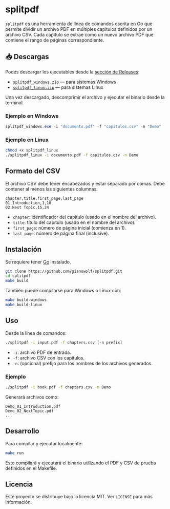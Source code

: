 # splitpdf

`splitpdf` es una herramienta de línea de comandos escrita en Go que permite dividir un archivo PDF en múltiples capítulos definidos por un archivo CSV. Cada capítulo se extrae como un nuevo archivo PDF que contiene el rango de páginas correspondiente.

## 📥 Descargas

Podés descargar los ejecutables desde la [sección de Releases](https://github.com/gianowolf/splitpdf/releases):

- [`splitpdf_windows.zip`](https://github.com/gianowolf/splitpdf/releases) — para sistemas Windows
- [`splitpdf_linux.zip`](https://github.com/gianowolf/splitpdf/releases) — para sistemas Linux

Una vez descargado, descomprimir el archivo y ejecutar el binario desde la terminal.

### Ejemplo en Windows

```powershell
splitpdf_windows.exe -i "documento.pdf" -f "capitulos.csv" -n "Demo"
```

### Ejemplo en Linux 

```bash
chmod +x splitpdf_linux
./splitpdf_linux -i documento.pdf -f capitulos.csv -n Demo
```

## Formato del CSV

El archivo CSV debe tener encabezados y estar separado por comas. Debe contener al menos las siguientes columnas:

```csv
chapter,title,first_page,last_page
01,Introduction,1,10
02,Next Topic,15,24
```

- `chapter`: identificador del capítulo (usado en el nombre del archivo).
- `title`: título del capítulo (usado en el nombre del archivo).
- `first_page`: número de página inicial (comienza en 1).
- `last_page`: número de página final (inclusive).

## Instalación

Se requiere tener [Go](https://golang.org/dl/) instalado.

```bash
git clone https://github.com/gianowolf/splitpdf.git
cd splitpdf
make build
```

También puede compilarse para Windows o Linux con:

```bash
make build-windows
make build-linux
```

## Uso

Desde la línea de comandos:

```bash
./splitpdf -i input.pdf -f chapters.csv [-n prefix]
```

- `-i`: archivo PDF de entrada.
- `-f`: archivo CSV con los capítulos.
- `-n`: (opcional) prefijo para los nombres de los archivos generados.

### Ejemplo

```bash
./splitpdf -i book.pdf -f chapters.csv -n Demo
```

Generará archivos como:

```
Demo_01_Introduction.pdf
Demo_02_NextTopic.pdf
...
```

## Desarrollo

Para compilar y ejecutar localmente:

```bash
make run
```

Esto compilará y ejecutará el binario utilizando el PDF y CSV de prueba definidos en el Makefile.

## Licencia

Este proyecto se distribuye bajo la licencia MIT. Ver `LICENSE` para más información.
